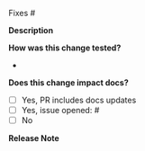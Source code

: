 <!--
Thanks for contributing to Karpenter! Before making major changes, please read karpenter.sh/docs/contributing/design-guide
-->

<!-- Please follow the guidelines at https://www.conventionalcommits.org/en/v1.0.0/ and use one of the following in your title:
feat:            <-- New features that require a MINOR version update
fix:             <-- Bug fixes that require at PATCH version update
docs:            <-- Documentation change that does not impact code
chore:           <-- Metadata changes such as dependency update or configuration files
test:            <-- Test changes that do not impact behavior
perf:            <-- Code changes that improve performance but do not impact behavior
BREAKING CHANGE: <-- Include if your change includes a backwards incompatible change.
-->

Fixes # <!-- issue number -->

**Description**

**How was this change tested?**

*

**Does this change impact docs?**
- [ ] Yes, PR includes docs updates
- [ ] Yes, issue opened: # <!-- issue number -->
- [ ] No

**Release Note**

<!-- Enter your extended release note in the below block. If the PR requires
additional action from users switching to the new release, include the string
"action required". If no release note is required, write "NONE". -->

```release-note

```
